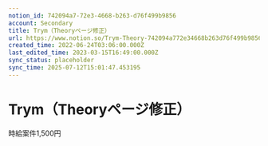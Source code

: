 ```yaml
---
notion_id: 742094a7-72e3-4668-b263-d76f499b9856
account: Secondary
title: Trym（Theoryページ修正）
url: https://www.notion.so/Trym-Theory-742094a772e34668b263d76f499b9856
created_time: 2022-06-24T03:06:00.000Z
last_edited_time: 2023-03-15T16:49:00.000Z
sync_status: placeholder
sync_time: 2025-07-12T15:01:47.453195
---
```

# Trym（Theoryページ修正）

時給案件1,500円